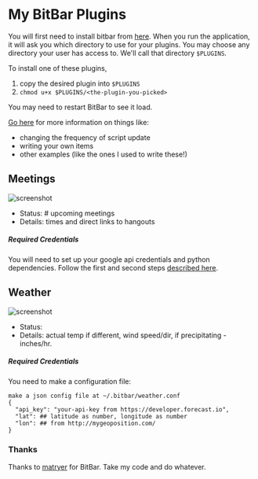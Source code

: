 # My BitBar Plugins

You will first need to install bitbar from [here](https://github.com/matryer/bitbar/releases). 
When you run the application, it will ask you which directory to use for 
your plugins. You may choose any directory your user has access to. We'll call that directory `$PLUGINS`.

To install one of these plugins,
  1. copy the desired plugin into `$PLUGINS`
  2. `chmod u+x $PLUGINS/<the-plugin-you-picked>`

You may need to restart BitBar to see it load.

[Go here](https://github.com/matryer/bitbar) for more information on things like:
- changing the frequency of script update
- writing your own items
- other examples (like the ones I used to write these!)

## Meetings

![screenshot](http://i.imgur.com/Sv3BzD7.png)

- Status: # upcoming meetings
- Details: times and direct links to hangouts

##### Required Credentials
You will need to set up your google api credentials and python dependencies. Follow the first and second steps [described here](https://developers.google.com/google-apps/calendar/quickstart/python).

## Weather

![screenshot](http://i.imgur.com/nK3gKyc.png)

- Status: <Feel Temp> <Icon for weather>
- Details: actual temp if different, wind speed/dir, if precipitating - inches/hr.

##### Required Credentials

You need to make a configuration file:
```
make a json config file at ~/.bitbar/weather.conf
{
  "api_key": "your-api-key from https://developer.forecast.io",
  "lat": ## latitude as number, longitude as number
  "lon": ## from http://mygeoposition.com/
}
```


### Thanks

Thanks to [matryer](https://github.com/matryer) for BitBar. Take my code and do whatever.
